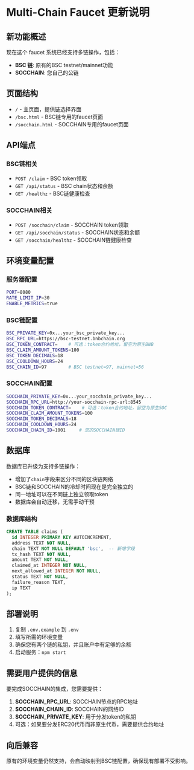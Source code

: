 # Multi-Chain Faucet 更新说明

## 新功能概述
现在这个 faucet 系统已经支持多链操作，包括：
- **BSC 链**: 原有的BSC testnet/mainnet功能
- **SOCCHAIN**: 您自己的公链

## 页面结构
- `/` - 主页面，提供链选择界面
- `/bsc.html` - BSC链专用的faucet页面
- `/socchain.html` - SOCCHAIN专用的faucet页面

## API端点

### BSC链相关
- `POST /claim` - BSC token领取
- `GET /api/status` - BSC chain状态和余额
- `GET /healthz` - BSC链健康检查

### SOCCHAIN相关  
- `POST /socchain/claim` - SOCCHAIN token领取
- `GET /api/socchain/status` - SOCCHAIN状态和余额
- `GET /socchain/healthz` - SOCCHAIN链健康检查

## 环境变量配置

### 服务器配置
```bash
PORT=8080
RATE_LIMIT_IP=30
ENABLE_METRICS=true
```

### BSC链配置
```bash
BSC_PRIVATE_KEY=0x...your_bsc_private_key...
BSC_RPC_URL=https://bsc-testnet.bnbchain.org
BSC_TOKEN_CONTRACT=    # 可选：token合约地址，留空为原生BNB
BSC_CLAIM_AMOUNT_TOKENS=100
BSC_TOKEN_DECIMALS=18
BSC_COOLDOWN_HOURS=24
BSC_CHAIN_ID=97        # BSC testnet=97, mainnet=56
```

### SOCCHAIN配置
```bash
SOCCHAIN_PRIVATE_KEY=0x...your_socchain_private_key...
SOCCHAIN_RPC_URL=http://your-socchain-rpc-url:8545
SOCCHAIN_TOKEN_CONTRACT=    # 可选：token合约地址，留空为原生SOC
SOCCHAIN_CLAIM_AMOUNT_TOKENS=100  
SOCCHAIN_TOKEN_DECIMALS=18
SOCCHAIN_COOLDOWN_HOURS=24
SOCCHAIN_CHAIN_ID=1001     # 您的SOCCHAIN链ID
```

## 数据库
数据库已升级为支持多链操作：
- 增加了`chain`字段来区分不同的区块链网络
- BSC链和SOCCHAIN的冷却时间现在是完全独立的
- 同一地址可以在不同链上独立领取token
- 数据库会自动迁移，无需手动干预

### 数据库结构
```sql
CREATE TABLE claims (
  id INTEGER PRIMARY KEY AUTOINCREMENT,
  address TEXT NOT NULL,
  chain TEXT NOT NULL DEFAULT 'bsc',  -- 新增字段
  tx_hash TEXT NOT NULL,
  amount TEXT NOT NULL,
  claimed_at INTEGER NOT NULL,
  next_allowed_at INTEGER NOT NULL,
  status TEXT NOT NULL,
  failure_reason TEXT,
  ip TEXT
);
```

## 部署说明

1. 复制 `.env.example` 到 `.env`
2. 填写所需的环境变量
3. 确保您有两个链的私钥，并且账户中有足够的余额
4. 启动服务：`npm start`

## 需要用户提供的信息

要完成SOCCHAIN的集成，您需要提供：

1. **SOCCHAIN_RPC_URL**: SOCCHAIN节点的RPC地址
2. **SOCCHAIN_CHAIN_ID**: SOCCHAIN的网络ID
3. **SOCCHAIN_PRIVATE_KEY**: 用于分发token的私钥
4. 可选：如果要分发ERC20代币而非原生代币，需要提供合约地址

## 向后兼容

原有的环境变量仍然支持，会自动映射到BSC链配置，确保现有部署不受影响。